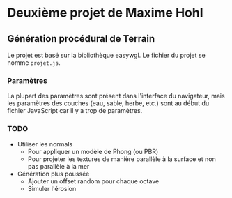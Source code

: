Deuxième projet de Maxime Hohl
==============================

Génération procédural de Terrain
--------------------------------
Le projet est basé sur la bibliothèque easywgl. Le fichier du projet se nomme `projet.js`.

### Paramètres
La plupart des paramètres sont présent dans l'interface du navigateur, mais les paramètres 
des couches (eau, sable, herbe, etc.) sont au début du fichier JavaScript car il y a trop
de paramètres.  

### TODO
- Utiliser les normals
    - Pour appliquer un modèle de Phong (ou PBR)
    - Pour projeter les textures de manière parallèle  à la surface et non pas parallèle à la mer
- Génération plus poussée
    - Ajouter un offset random pour chaque octave
    - Simuler l'érosion
